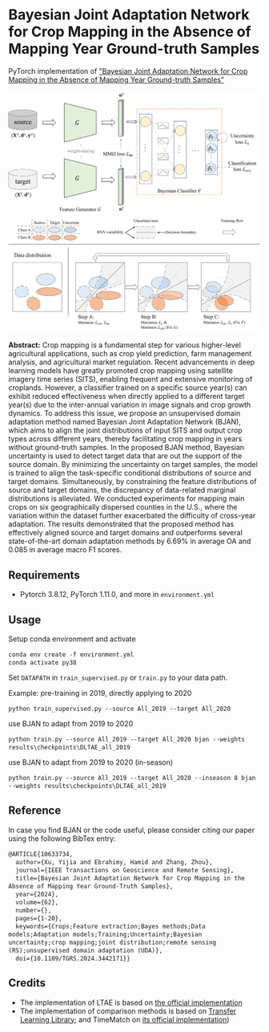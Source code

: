 # Bayesian Joint Adaptation Network for Crop Mapping in the Absence of Mapping Year Ground-truth Samples

PyTorch implementation of  ["Bayesian Joint Adaptation Network for Crop Mapping in the Absence of Mapping Year Ground-truth Samples"](https://ieeexplore.ieee.org/document/10633734/?arnumber=10633734)

<img title="" src="png/Picture1.png" alt="Picture1.png" width="543" data-align="center">

<img src="png/Picture2.png" title="" alt="Picture2.png" data-align="left">

**Abstract:** Crop mapping is a fundamental step for various higher-level agricultural applications, such as crop yield prediction, farm management analysis, and agricultural market regulation. Recent advancements in deep learning models have greatly promoted crop mapping using satellite imagery time series (SITS), enabling frequent and extensive monitoring of croplands. However, a classifier trained on a specific source year(s) can exhibit reduced effectiveness when directly applied to a different target year(s) due to the inter-annual variation in image signals and crop growth dynamics. To address this issue, we propose an unsupervised domain adaptation method named Bayesian Joint Adaptation Network (BJAN), which aims to align the joint distributions of input SITS and output crop types across different years, thereby facilitating crop mapping in years without ground-truth samples. In the proposed BJAN method, Bayesian uncertainty is used to detect target data that are out the support of the source domain. By minimizing the uncertainty on target samples, the model is trained to align the task-specific conditional distributions of source and target domains. Simultaneously, by constraining the feature distributions of source and target domains, the discrepancy of data-related marginal distributions is alleviated. We conducted experiments for mapping main crops on six geographically dispersed counties in the U.S., where the variation within the dataset further exacerbated the difficulty of cross-year adaptation. The results demonstrated that the proposed method has effectively aligned source and target domains and outperforms several state-of-the-art domain adaptation methods by 6.69% in average OA and 0.085 in average macro F1 scores. 

## Requirements

* Pytorch 3.8.12, PyTorch 1.11.0, and more in `environment.yml`

## Usage

Setup conda environment and activate

```
conda env create -f environment.yml
conda activate py38
```

Set `DATAPATH` in `train_supervised.py` or `train.py` to your data path. 

Example: pre-training in 2019, directly applying to 2020

```shell
python train_supervised.py --source All_2019 --target All_2020
```

use BJAN to adapt from 2019 to 2020

```shell
python train.py --source All_2019 --target All_2020 bjan --weights results\checkpoints\DLTAE_all_2019
```

use BJAN to adapt from 2019 to 2020 (in-season)

```shell
python train.py --source All_2019 --target All_2020 --inseason 8 bjan --weights results\checkpoints\DLTAE_all_2019
```

## Reference

In case you find BJAN or the code useful, please consider citing our paper using the following BibTex entry:

```
@ARTICLE{10633734,
  author={Xu, Yijia and Ebrahimy, Hamid and Zhang, Zhou},
  journal={IEEE Transactions on Geoscience and Remote Sensing}, 
  title={Bayesian Joint Adaptation Network for Crop Mapping in the Absence of Mapping Year Ground-Truth Samples}, 
  year={2024},
  volume={62},
  number={},
  pages={1-20},
  keywords={Crops;Feature extraction;Bayes methods;Data models;Adaptation models;Training;Uncertainty;Bayesian uncertainty;crop mapping;joint distribution;remote sensing (RS);unsupervised domain adaptation (UDA)},
  doi={10.1109/TGRS.2024.3442171}}
```

## Credits

- The implementation of LTAE is based on [the official implementation](https://github.com/VSainteuf/lightweight-temporal-attention-pytorch)
- The implementation of comparison methods is based on [Transfer Learning Library](https://github.com/thuml/Transfer-Learning-Library);  and TimeMatch on [its official implementation](https://github.com/jnyborg/timematch))
